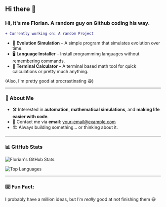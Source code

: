 ## Hi there 👋

### Hi, it's me Florian. A random guy on Github coding his way.  

```diff
+ Currently working on: A random Project
```
- 🧬 **Evolution Simulation** – A simple program that simulates evolution over time.
- 🖥️ **Language Installer** – Install programming languages without remembering commands.
- 🧮 **Terminal Calculator** – A terminal based math tool for quick calculations or pretty much anything.

(Also, I'm pretty good at procrastinating 😆)

---

### 🚀 About Me
- 🛠 Interested in **automation**, **mathematical simulations**, and **making life easier with code**.
- 📩 Contact me via **email**: [your-email@example.com](mailto:your-email@example.com)
- 🏗️ Always building something… or thinking about it.  

---

### 📊 GitHub Stats  
![Florian's GitHub Stats](https://github-readme-stats.vercel.app/api?username=Autcoder&show_icons=true&theme=radical)

![Top Languages](https://github-readme-stats.vercel.app/api/top-langs/?username=Autcoder&layout=compact&theme=radical)

---

### ⌨️ Fun Fact:  
I probably have a million ideas, but I’m *really* good at not finishing them 😆


<!--
**Autcoder/Autcoder** is a ✨ _special_ ✨ repository because its `README.md` (this file) appears on your GitHub profile.

Here are some ideas to get you started:

- 🔭 I’m currently working on ...
- 🌱 I’m currently learning ...
- 👯 I’m looking to collaborate on ...
- 🤔 I’m looking for help with ...
- 💬 Ask me about ...
- 📫 How to reach me: ...
- 😄 Pronouns: ...
- ⚡ Fun fact: ...
-->
